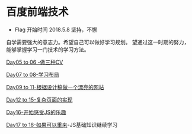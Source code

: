 # 百度前端技术

+ Flag 开始时间 2018.5.8  坚持，不懈

自学需要强大的意志力。希望自己可以做好学习规划。
望通过这一时期的努力，能够掌握学习一门技术的学习方法。

[Day05 to 06 -做三种CV](https://github.com/xingteng/Baidu-Web-Tech/tree/master/Day05%20to%2006)

[Day07 to 08-学习布局](https://github.com/xingteng/Baidu-Web-Tech/tree/master/Day07%20to%2008)

[Day09 to 11-根据设计稿做一个漂亮的网站](https://github.com/xingteng/Baidu-Web-Tech/tree/master/Day09%20to%2011)

[Day12 to 15-复杂页面的实现](https://github.com/xingteng/Baidu-Web-Tech/tree/master/Day12%20to%2015)

[Day16-开始感受JS的乐趣](https://github.com/xingteng/Baidu-Web-Tech/tree/master/Day16)

[Day17 to 18-如果可以重来](https://github.com/xingteng/Baidu-Web-Tech/tree/master/Day17%20to%2018)-JS基础知识继续学习
